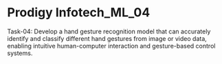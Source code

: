 # Prodigy Infotech_ML_04


Task-04: Develop a hand gesture recognition model that can accurately identify and classify different hand gestures from image or video data, enabling intuitive human-computer interaction and gesture-based control systems.
